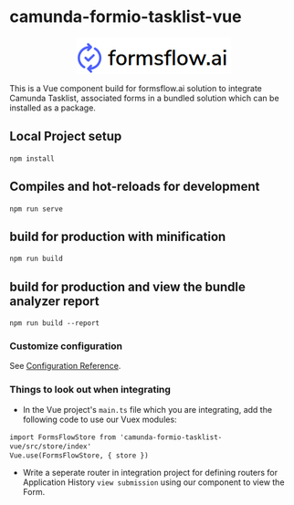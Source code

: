 # camunda-formio-tasklist-vue

<p align="center"><img src=".images/logo.png"/></p> 

This is a Vue component build for formsflow.ai solution to integrate
Camunda Tasklist, associated forms in a bundled solution which can
be installed as a package. 


## Local Project setup
```
npm install
```

## Compiles and hot-reloads for development
```
npm run serve
```

## build for production with minification
```
npm run build
```

## build for production and view the bundle analyzer report
```
npm run build --report
```

### Customize configuration
See [Configuration Reference](https://cli.vuejs.org/config/).

### Things to look out when integrating

- In the Vue project's `main.ts` file which you are integrating, add
the following code to use our Vuex modules:

```
import FormsFlowStore from 'camunda-formio-tasklist-vue/src/store/index'
Vue.use(FormsFlowStore, { store })
```

- Write a seperate router in integration project for defining routers for
Application History `view submission` using our component to view
the Form.
